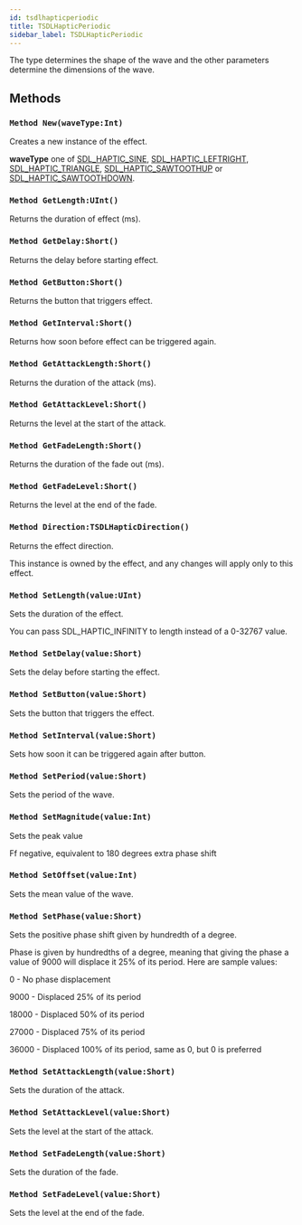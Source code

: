```yaml
---
id: tsdlhapticperiodic
title: TSDLHapticPeriodic
sidebar_label: TSDLHapticPeriodic
---
```



The type determines the shape of the wave and the other parameters determine the dimensions of the wave.


## Methods

### `Method New(waveType:Int)`

Creates a new instance of the effect.

<b>waveType</b> one of [SDL_HAPTIC_SINE](../../../sdl/sdl.sdlhaptic/#const-sdl-haptic-sine-int-1-shl-1), [SDL_HAPTIC_LEFTRIGHT](../../../sdl/sdl.sdlhaptic/#const-sdl-haptic-leftright-int-1-shl-2), [SDL_HAPTIC_TRIANGLE](../../../sdl/sdl.sdlhaptic/#const-sdl-haptic-triangle-int-1-shl-3), [SDL_HAPTIC_SAWTOOTHUP](../../../sdl/sdl.sdlhaptic/#const-sdl-haptic-sawtoothup-int-1-shl-4) or [SDL_HAPTIC_SAWTOOTHDOWN](../../../sdl/sdl.sdlhaptic/#const-sdl-haptic-sawtoothdown-int-1-shl-5).



### `Method GetLength:UInt()`

Returns the duration of effect (ms).


### `Method GetDelay:Short()`

Returns the delay before starting effect.


### `Method GetButton:Short()`

Returns the button that triggers effect.


### `Method GetInterval:Short()`

Returns how soon before effect can be triggered again.


### `Method GetAttackLength:Short()`

Returns the duration of the attack (ms).


### `Method GetAttackLevel:Short()`

Returns the level at the start of the attack.


### `Method GetFadeLength:Short()`

Returns the duration of the fade out (ms).


### `Method GetFadeLevel:Short()`

Returns the level at the end of the fade.


### `Method Direction:TSDLHapticDirection()`

Returns the effect direction.

This instance is owned by the effect, and any changes will apply only to this effect.



### `Method SetLength(value:UInt)`

Sets the duration of the effect.

You can pass SDL_HAPTIC_INFINITY to length instead of a 0-32767 value.



### `Method SetDelay(value:Short)`

Sets the delay before starting the effect.


### `Method SetButton(value:Short)`

Sets the button that triggers the effect.


### `Method SetInterval(value:Short)`

Sets how soon it can be triggered again after button.


### `Method SetPeriod(value:Short)`

Sets the period of the wave.


### `Method SetMagnitude(value:Int)`

Sets the peak value

Ff negative, equivalent to 180 degrees extra phase shift



### `Method SetOffset(value:Int)`

Sets the mean value of the wave.


### `Method SetPhase(value:Short)`

Sets the positive phase shift given by hundredth of a degree.

Phase is given by hundredths of a degree, meaning that giving the phase a value of 9000
will displace it 25% of its period. Here are sample values:
<p>0 - No phase displacement</p>
<p>9000 - Displaced 25% of its period</p>
<p>18000 - Displaced 50% of its period</p>
<p>27000 - Displaced 75% of its period</p>
<p>36000 - Displaced 100% of its period, same as 0, but 0 is preferred</p>



### `Method SetAttackLength(value:Short)`

Sets the duration of the attack.


### `Method SetAttackLevel(value:Short)`

Sets the level at the start of the attack.


### `Method SetFadeLength(value:Short)`

Sets the duration of the fade.


### `Method SetFadeLevel(value:Short)`

Sets the level at the end of the fade.


